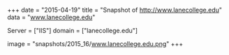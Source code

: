 
+++
date = "2015-04-19"
title = "Snapshot of http://www.lanecollege.edu"
data = "www.lanecollege.edu"

Server = ["IIS"]
domain = ["lanecollege.edu"]

  image = "snapshots/2015_16/www.lanecollege.edu.png"
+++
#
